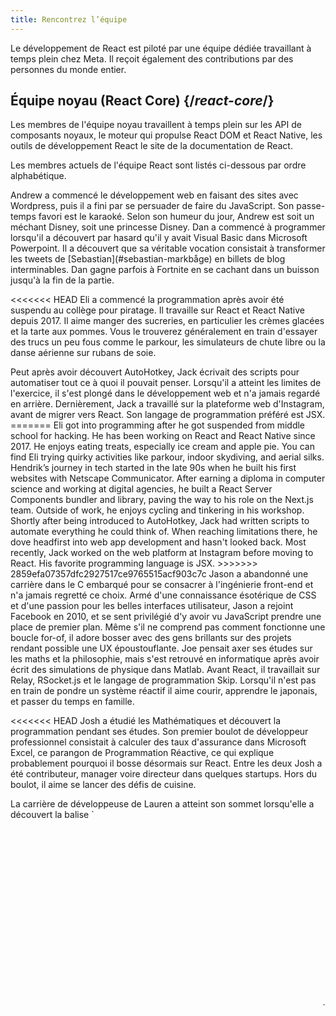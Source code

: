 ```yaml
---
title: Rencontrez l’équipe
---
```


<Intro>

Le développement de React est piloté par une équipe dédiée travaillant à temps plein chez Meta.  Il reçoit également des contributions par des personnes du monde entier.

</Intro>

## Équipe noyau (React Core) {/*react-core*/}

Les membres de l'équipe noyau travaillent à temps plein sur les API de composants noyaux, le moteur qui propulse React DOM et React Native, les outils de développement React le site de la documentation de React.

Les membres actuels de l'équipe React sont listés ci-dessous par ordre alphabétique.

<TeamMember name="Andrew Clark" permalink="andrew-clark" photo="/images/team/acdlite.jpg" github="acdlite" twitter="acdlite" threads="acdlite" title="Ingénieur chez Vercel">
    Andrew a commencé le développement web en faisant des sites avec Wordpress, puis il a fini par se persuader de faire du JavaScript.  Son passe-temps favori est le karaoké.  Selon son humeur du jour, Andrew est soit un méchant Disney, soit une princesse Disney.
</TeamMember>

<TeamMember name="Dan Abramov" permalink="dan-abramov" photo="/images/team/gaearon.jpg" github="gaearon" bsky="danabra.mov" title="Ingénieur indépendant">
    Dan a commencé à programmer lorsqu'il a découvert par hasard qu'il y avait Visual Basic dans Microsoft Powerpoint.  Il a découvert que sa véritable vocation consistait à transformer les tweets de [Sebastian](#sebastian-markbåge) en billets de blog interminables. Dan gagne parfois à Fortnite en se cachant dans un buisson jusqu'à la fin de la partie.
</TeamMember>

<<<<<<< HEAD
<TeamMember name="Eli White" permalink="eli-white" photo="/images/team/eli-white.jpg" github="TheSavior" twitter="Eli_White" threads="elicwhite" title="Manager d’ingénieurs chez Meta">
    Eli a commencé la programmation après avoir été suspendu au collège pour piratage.  Il travaille sur React et React Native depuis 2017. Il aime manger des sucreries, en particulier les crèmes glacées et la tarte aux pommes. Vous le trouverez généralement en train d'essayer des trucs un peu fous comme le parkour, les simulateurs de chute libre ou la danse aérienne sur rubans de soie.
</TeamMember>

<TeamMember name="Jack Pope" permalink="jack-pope" photo="/images/team/jack-pope.jpg" github="jackpope" personal="jackpope.me" title="Ingénieur chez Meta">
    Peut après avoir découvert AutoHotkey, Jack écrivait des scripts pour automatiser tout ce à quoi il pouvait penser.  Lorsqu'il a atteint les limites de l'exercice, il s'est plongé dans le développement web et n'a jamais regardé en arrière.  Dernièrement, Jack a travaillé sur la plateforme web d'Instagram, avant de migrer vers React.  Son langage de programmation préféré est JSX.
=======
<TeamMember name="Eli White" permalink="eli-white" photo="/images/team/eli-white.jpg" github="elicwhite" twitter="Eli_White" threads="elicwhite" title="Engineering Manager at Meta">
    Eli got into programming after he got suspended from middle school for hacking. He has been working on React and React Native since 2017. He enjoys eating treats, especially ice cream and apple pie. You can find Eli trying quirky activities like parkour, indoor skydiving, and aerial silks.
</TeamMember>

<TeamMember name="Hendrik Liebau" permalink="hendrik-liebau" photo="/images/team/hendrik.jpg" github="unstubbable" bsky="unstubbable.bsky.social" twitter="unstubbable" title="Engineer at Vercel">
    Hendrik’s journey in tech started in the late 90s when he built his first websites with Netscape Communicator. After earning a diploma in computer science and working at digital agencies, he built a React Server Components bundler and library, paving the way to his role on the Next.js team. Outside of work, he enjoys cycling and tinkering in his workshop.
</TeamMember>

<TeamMember name="Jack Pope" permalink="jack-pope" photo="/images/team/jack-pope.jpg" github="jackpope" personal="jackpope.me" title="Engineer at Meta">
    Shortly after being introduced to AutoHotkey, Jack had written scripts to automate everything he could think of. When reaching limitations there, he dove headfirst into web app development and hasn't looked back. Most recently, Jack worked on the web platform at Instagram before moving to React. His favorite programming language is JSX.
>>>>>>> 2859efa07357dfc2927517ce9765515acf903c7c
</TeamMember>

<TeamMember name="Jason Bonta" permalink="jason-bonta" photo="/images/team/jasonbonta.jpg" threads="someextent" title="Manager d’ingénieurs chez Meta">
    Jason a abandonné une carrière dans le C embarqué pour se consacrer à l'ingénierie front-end et n'a jamais regretté ce choix.  Armé d'une connaissance ésotérique de CSS et d'une passion pour les belles interfaces utilisateur, Jason a rejoint Facebook en 2010, et se sent privilégié d'y avoir vu JavaScript prendre une place de premier plan. Même s'il ne comprend pas comment fonctionne une boucle for-of, il adore bosser avec des gens brillants sur des projets rendant possible une UX époustouflante.
</TeamMember>

<TeamMember name="Joe Savona" permalink="joe-savona" photo="/images/team/joe.jpg" github="josephsavona" twitter="en_JS" threads="joesavona" title="Ingénieur chez Meta">
    Joe pensait axer ses études sur les maths et la philosophie, mais s'est retrouvé en informatique après avoir écrit des simulations de physique dans Matlab.  Avant React, il travaillait sur Relay, RSocket.js et le langage de programmation Skip.  Lorsqu'il n'est pas en train de pondre un système réactif il aime courir, apprendre le japonais, et passer du temps en famille.
</TeamMember>

<<<<<<< HEAD
<TeamMember name="Josh Story" permalink="josh-story" photo="/images/team/josh.jpg" github="gnoff" bsky="storyhb.com" title="Ingénieur chez Vercel">
    Josh a étudié les Mathématiques et découvert la programmation pendant ses études.  Son premier boulot de développeur professionnel consistait à calculer des taux d'assurance dans Microsoft Excel, ce parangon de Programmation Réactive, ce qui explique probablement pourquoi il bosse désormais sur React. Entre les deux Josh a été contributeur, manager voire directeur dans quelques startups.  Hors du boulot, il aime se lancer des défis de cuisine.
</TeamMember>

<TeamMember name="Lauren Tan" permalink="lauren-tan" photo="/images/team/lauren.jpg" github="poteto" twitter="potetotes" threads="potetotes" bsky="no.lol" title="Ingénieure chez Meta">
    La carrière de développeuse de Lauren a atteint son sommet lorsqu'elle a découvert la balise `<marquee>`. Depuis, elle cherche à retrouver cette extase.  Elle a étudié la finance à la fac plutôt que l'informatique, de sorte qu'elle a paris à coder avec Excel plutôt que Java. Lauren aime balancer des mèmes audacieux dans les forums internes, jouer à des jeux vidéos avec l'amour de sa vie, et poutouter son chien Zelda.
</TeamMember>

<TeamMember name="Luna Wei" permalink="luna-wei" photo="/images/team/luna-wei.jpg" github="lunaleaps" twitter="lunaleaps" threads="lunaleaps" title="Ingénieure chez Meta">
    Luna a appris les bases de Python à 6 ans grâce à son père. Depuis plus rien ne l'arrête. Luna a bien l'intention d'être une Génération Z, et le chemin du succès passe par la défense de l'environnement, du jardinage urbain et beaucoup de temps précieux passé avec Voo-Doo (voir photo).
=======
<TeamMember name="Jordan Brown" permalink="jordan-brown" photo="/images/team/jordan.jpg" github="jbrown215" title="Engineer at Meta">
    Jordan started coding by building iPhone apps, where he was pushing and popping view controllers before he knew that for-loops were a thing. He enjoys working on technology that developers love, which naturally drew him to React. Outside of work he enjoys reading, kiteboarding, and playing guitar.
</TeamMember>

<TeamMember name="Josh Story" permalink="josh-story" photo="/images/team/josh.jpg" github="gnoff" bsky="storyhb.com" title="Engineer at Vercel">
    Josh majored in Mathematics and discovered programming while in college. His first professional developer job was to program insurance rate calculations in Microsoft Excel, the paragon of Reactive Programming which must be why he now works on React. In between that time Josh has been an IC, Manager, and Executive at a few startups. outside of work he likes to push his limits with cooking.
</TeamMember>

<TeamMember name="Lauren Tan" permalink="lauren-tan" photo="/images/team/lauren.jpg" github="poteto" twitter="potetotes" threads="potetotes" bsky="no.lol" title="Engineer at Meta">
    Lauren's programming career peaked when she first discovered the `<marquee>` tag. She’s been chasing that high ever since. She studied Finance instead of CS in college, so she learned to code using Excel. Lauren enjoys dropping cheeky memes in chat, playing video games with her partner, learning Korean, and petting her dog Zelda.
>>>>>>> 2859efa07357dfc2927517ce9765515acf903c7c
</TeamMember>

<TeamMember name="Matt Carroll" permalink="matt-carroll" photo="/images/team/matt-carroll.png" github="mattcarrollcode" twitter="mattcarrollcode" threads="mattcarrollcode" title="Developer Advocate chez Meta">
    Matt est tombé par hasard dans le code, et depuis il adore créer grâce à des communautés des trucs qu'on ne peut pas créer tout seuls.  Avant React, il a travaillé sur YouTube, l'Assistant Google, Fuchsia, Google Cloud AI et Evernote.  Lorsqu'il n'est pas en train d'améliorer l'outillage des développeurs il aime la montagne, le jazz, et passer du temps en famille.
</TeamMember>

<<<<<<< HEAD
<TeamMember name="Mofei Zhang" permalink="mofei-zhang" photo="/images/team/mofei-zhang.png" github="mofeiZ" threads="z_mofei" title="Ingénieure chez Meta">
    Mofei a commencé à programmer dès qu'elle a réalisé que ça pouvait l'aider à tricher aux jeux vidéos.  Ses études se sont concentrées sur les systèmes d'exploitation (OS), mais elle aime aujourd'hui triturer React.  Hors du boulot, elle aime déboguer des problèmes d'escalade de bloc et planifier ses prochaines randonnées.
</TeamMember>

<TeamMember name="Noah Lemen" permalink="noah-lemen" photo="/images/team/noahlemen.jpg" github="noahlemen" twitter="noahlemen" threads="noahlemen" personal="noahle.men" title="Ingénieur chez Meta">
    Noah a commencé à s'intéresser à la programmation d'UI lors de ses études en technologies musicales à NYU. Chez Meta, il a travaillé sur des outils internes, des navigateurs, la performance web, et se concentre actuellement sur React.  Quand il n'est pas au boulot, Noah est généralement en train de triturer des synthétiseurs ou de passer du temps avec son chat.
=======
<TeamMember name="Mike Vitousek" permalink="mike-vitousek" photo="/images/team/mike.jpg" github="mvitousek" title="Engineer at Meta">
    Mike went to grad school dreaming of becoming a professor but realized that he liked building things a lot more than writing grant applications. Mike joined Meta to work on Javascript infrastructure, which ultimately led him to work on the React Compiler. When not hacking on either Javascript or OCaml, Mike can often be found hiking or skiing in the Pacific Northwest.
</TeamMember>

<TeamMember name="Mofei Zhang" permalink="mofei-zhang" photo="/images/team/mofei-zhang.png" github="mofeiZ" threads="z_mofei" title="Engineer at Meta">
    Mofei started programming when she realized it can help her cheat in video games. She focused on operating systems in undergrad / grad school, but now finds herself happily tinkering on React. Outside of work, she enjoys debugging bouldering problems and planning her next backpacking trip(s).
</TeamMember>

<TeamMember name="Pieter Vanderwerff" permalink="pieter-vanderwerff" photo="/images/team/pieter.jpg" github="pieterv" threads="pietervanderwerff" title="Engineer at Meta">
    Pieter studied building science but after failing to get a job he made himself a website and things escalated from there. At Meta, he enjoys working on performance, languages and now React. When he's not programming you can find him off-road in the mountains.
>>>>>>> 2859efa07357dfc2927517ce9765515acf903c7c
</TeamMember>

<TeamMember name="Rick Hanlon" permalink="rick-hanlon" photo="/images/team/rickhanlonii.jpg" github="rickhanlonii" twitter="rickhanlonii" threads="rickhanlonii" bsky="ricky.fm" title="Ingénieur chez Meta">
    Ricky a étudié les maths théoriques puis s'est retrouvé on ne sait comment dans l'équipe React Native quelques années avant de rejoindre l'équipe React. Lorsqu'il n'est pas en train de coder, vous le trouverez à faire du snowboard, du vélo, de l'escalade, du golf, ou à fermer les tickets GitHub qui violent le gabarit demandé.
</TeamMember>

<TeamMember name="Ruslan Lesiutin" permalink="ruslan-lesiutin" photo="/images/team/lesiutin.jpg" github="hoxyq" twitter="ruslanlesiutin" threads="lesiutin" title="Engineer at Meta">
    Ruslan a commencé enfant à programmer des UI en modifiant des gabarits HTML pour ses forums personnalisés de jeux.  Sans trop savoir comment, il a fini par spécialiser ses études en informatique.  Il aime la musique, les jeux, et les mèmes.  Surtout les mèmes.
</TeamMember>

<<<<<<< HEAD
<TeamMember name="Sathya Gunasekaran " permalink="sathya-gunasekaran" photo="/images/team/sathya.jpg" github="gsathya" twitter="_gsathya" threads="gsathya.03" title="Ingénieur chez Meta">
    Sathya a détesté le *Dragon Book* durant ses études, et pourtant a fini par consacrer sa carrière aux compilateurs. Lorsqu'il n'est pas en train de compiler des composants React, soit il boit du café soit il mange encore un Dosa.
</TeamMember>

<TeamMember name="Sebastian Markbåge" permalink="sebastian-markbåge" photo="/images/team/sebmarkbage.jpg" github="sebmarkbage" twitter="sebmarkbage" threads="sebmarkbage" title="Ingénieur chez Vercel">
    Sébastien a étudié la psychologie. Il est généralement silencieux. Même lorsqu'il dit quelque chose, ça ne finit par avoir du sens pour le reste d'entre nous que quelques mois plus tard.  La véritable pronconciation de son nom de famille est « marc-bau-jai », mais il a fini par tolérer « marc-beige » par pur pragmatisme — une approche qu'il applique aussi à React.
=======
<TeamMember name="Sebastian Markbåge" permalink="sebastian-markbåge" photo="/images/team/sebmarkbage.jpg" github="sebmarkbage" twitter="sebmarkbage" threads="sebmarkbage" title="Engineer at Vercel">
    Sebastian majored in psychology. He's usually quiet. Even when he says something, it often doesn't make sense to the rest of us until a few months later. The correct way to pronounce his surname is "mark-boa-geh" but he settled for "mark-beige" out of pragmatism -- and that's how he approaches React.
>>>>>>> 2859efa07357dfc2927517ce9765515acf903c7c
</TeamMember>

<TeamMember name="Sebastian Silbermann" permalink="sebastian-silbermann" photo="/images/team/sebsilbermann.jpg" github="eps1lon" twitter="sebsilbermann" threads="sebsilbermann" title="Ingénieur chez Vercel">
    Sebastian a appris à programmer pour améliorer les jeux auxquels il jouait en cours dans son navigateur. Ça l'a amené à contribuer à énormément de code en logiciel libre. Lorsqu'il n'est pas en train de coder, il est très occupé à s'assurer qu'on ne le confond pas avec les autres Sebastian et Zilberman de la communauté React.
</TeamMember>

<TeamMember name="Seth Webster" permalink="seth-webster" photo="/images/team/seth.jpg" github="sethwebster" twitter="sethwebster" threads="sethwebster" personal="sethwebster.com" title="Manager d’ingénieurs chez Meta">
    Seth a commencé la programmation durant son enfance à Tucson, Arizona. Après l'école, il a chopé le virus de la musique et a passé environ 10 ans comme musicien de tournée avant de revenir au *travail*, en commençant par Intuit. Dans son temps libre, il aime [prendre des photos](https://www.sethwebster.com) et faire des vols de sauvetage d'animaux dans le Nord-Est des États-Unis.
</TeamMember>

<TeamMember name="Sophie Alpert" permalink="sophie-alpert" photo="/images/team/sophiebits.jpg" github="sophiebits" twitter="sophiebits" personal="sophiebits.com" title="Ingénieure indépendante">
    Quatre jours après la sortie de React, Sophie réécrivait l'intégralité de son projet d'alors pour s'en servir, ce qui avec le recul lui semble un brin téméraire. Après être devenue la principale contributrice au projet, elle s'est demandée pourquoi elle n'était pas payée par Facebook comme tous les autres et a officiellement rejoint l'équipe pour guider React à travers sa phase adolescente. Même si elle a quitté le poste il y a plusieurs années, on la trouve encore dans les forums de discussion de l'équipe où elle « ajoute de la valeur ».
</TeamMember>

<<<<<<< HEAD
<TeamMember name="Tianyu Yao" permalink="tianyu-yao" photo="/images/team/tianyu.jpg" github="tyao1" twitter="tianyu0" threads="sophiebits" title="Ingénieur chez Meta">
    Tianyu s'est intéressé aux ordinateurs dès l'enfance par amour des jeux vidéos. Il a donc étudié l'informatique et joue encore à des jeux pour enfants comme *League of Legends*. Lorsqu'il n'est pas devant son ordinateur, il aime jouer avec ses deux chatons, randonner et faire du kayak.
</TeamMember>

<TeamMember name="Yuzhi Zheng" permalink="yuzhi-zheng" photo="/images/team/yuzhi.jpg" github="yuzhi" twitter="yuzhiz" threads="yuzhiz" title="Manager d’ingénieurs chez Meta">
    Yuzhi a étudié l'informatique à l'école. Elle aimait cette gratification instantanée ressentie en voyant son code prendre vie sans avoir à être physiquement dans un laboratoire. Elle gère aujourd'hui l'organisation React. Avant cela, elle travaillait sur le framework de chargement de données Relay. Dans son temps libre, Yuzhi aime optimiser sa vie au travers du jardinage et de projets d'amélioration de sa maison.
=======
<TeamMember name="Yuzhi Zheng" permalink="yuzhi-zheng" photo="/images/team/yuzhi.jpg" github="yuzhi" twitter="yuzhiz" threads="yuzhiz" title="Engineering Manager at Meta">
    Yuzhi studied Computer Science in school. She liked the instant gratification of seeing code come to life without having to physically be in a laboratory. Now she’s a manager in the React org. Before management, she used to work on the Relay data fetching framework. In her spare time, Yuzhi enjoys optimizing her life via gardening and home improvement projects.
>>>>>>> 2859efa07357dfc2927517ce9765515acf903c7c
</TeamMember>

## Contributeurs historiques {/*past-contributors*/}

Vous trouverez une liste des membres passés de l'équipe et d'autres personnes ayant significativement contribué à React au fil des ans dans la page des [remerciements](/community/acknowledgements).
